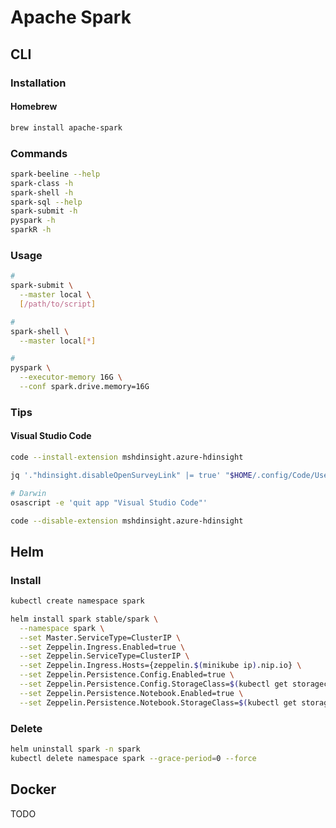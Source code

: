 # Apache Spark

<!--
https://medium.com/beeranddiapers/installing-apache-spark-on-mac-os-ce416007d79f

https://www.linkedin.com/learning/apache-spark-essential-training-big-data-engineering/welcome
https://www.linkedin.com/learning/apache-spark-essential-training/where-spark-shines

https://app.pluralsight.com/library/courses/apache-spark-2-structured-streaming/table-of-contents

http://shop.oreilly.com/product/0636920047568.do
https://www.jowanza.com/blog/time-series-missing-data-imputation-in-apache
https://www.jowanza.com/blog/a-gentle-intro-to-udafs-in-apache-spark
https://www.jowanza.com/blog/the-how-and-why-of-spark-and-couchbase
-->

## CLI

### Installation

#### Homebrew

```sh
brew install apache-spark
```

<!-- ### Environment

```sh
export SPARK_HOME=/usr/local/Cellar/apache-spark/2.0.1/libexec
export PYTHONPATH=/usr/local/Cellar/apache-spark/2.0.1/libexec/python/:$PYTHONP$
``` -->

### Commands

```sh
spark-beeline --help
spark-class -h
spark-shell -h
spark-sql --help
spark-submit -h
pyspark -h
sparkR -h
```

### Usage

```sh
#
spark-submit \
  --master local \
  [/path/to/script]

#
spark-shell \
  --master local[*]

#
pyspark \
  --executor-memory 16G \
  --conf spark.drive.memory=16G
```

### Tips

#### Visual Studio Code

```sh
code --install-extension mshdinsight.azure-hdinsight
```

```sh
jq '."hdinsight.disableOpenSurveyLink" |= true' "$HOME/.config/Code/User/settings.json" | sponge "$HOME/.config/Code/User/settings.json"
```

```sh
# Darwin
osascript -e 'quit app "Visual Studio Code"'

code --disable-extension mshdinsight.azure-hdinsight
```

## Helm

### Install

```sh
kubectl create namespace spark
```

```sh
helm install spark stable/spark \
  --namespace spark \
  --set Master.ServiceType=ClusterIP \
  --set Zeppelin.Ingress.Enabled=true \
  --set Zeppelin.ServiceType=ClusterIP \
  --set Zeppelin.Ingress.Hosts={zeppelin.$(minikube ip).nip.io} \
  --set Zeppelin.Persistence.Config.Enabled=true \
  --set Zeppelin.Persistence.Config.StorageClass=$(kubectl get storageclass -o jsonpath='{.items[0].metadata.name}') \
  --set Zeppelin.Persistence.Notebook.Enabled=true \
  --set Zeppelin.Persistence.Notebook.StorageClass=$(kubectl get storageclass -o jsonpath='{.items[0].metadata.name}')
```

### Delete

```sh
helm uninstall spark -n spark
kubectl delete namespace spark --grace-period=0 --force
```

## Docker

TODO

<!--
https://hadoopandspark.wordpress.com/2018/04/11/pyspark-an-error-occurred-while-calling-none-org-apache-spark-api-java-javasparkcontext/
-->

<!--
https://kontext.tech/column/spark/287/debug-pyspark-code-in-visual-studio-code
-->
